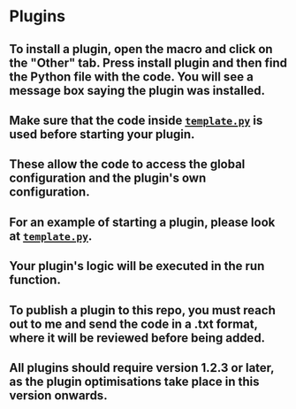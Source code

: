 # Plugins
## To install a plugin, open the macro and click on the "Other" tab. Press install plugin and then find the Python file with the code. You will see a message box saying the plugin was installed.
## Make sure that the code inside [`template.py`](https://github.com/bazthedev/SolsRNGBot/blob/main/plugins/template.py) is used before starting your plugin.
## These allow the code to access the global configuration and the plugin's own configuration.
## For an example of starting a plugin, please look at [`template.py`](https://github.com/bazthedev/SolsRNGBot/blob/main/plugins/template.py).
## Your plugin's logic will be executed in the run function.
## To publish a plugin to this repo, you must reach out to me and send the code in a .txt format, where it will be reviewed before being added.
## All plugins should require version 1.2.3 or later, as the plugin optimisations take place in this version onwards.
